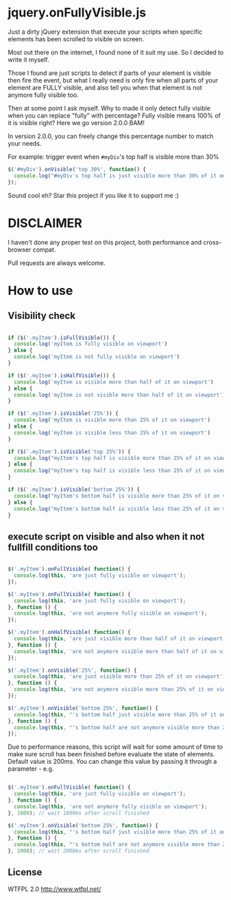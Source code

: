 # jquery.onFullyVisible.js

Just a dirty jQuery extension that execute your scripts when specific elements has been scrolled to visible on screen.

Most out there on the internet, I found none of it suit my use. So I decided to write it myself.

Those I found are just scripts to detect if parts of your element is visible then fire the event, but what I really need is only fire when all parts of your element are FULLY visible, and also tell you when that element is not anymore fully visible too.

Then at some point I ask myself. Why to made it only detect fully visible when you can replace "fully" with percentage?
Fully visible means 100% of it is visible right? Here we go version 2.0.0 BAM!

In version 2.0.0, you can freely change this percentage number to match your needs.

For example: trigger event when ``#myDiv``'s top half is visible more than 30%

```javascript
$('#myDiv').onVisible('top 30%', function() {
  console.log("#myDiv's top half is just visible more than 30% of it on viewport");
});
```

Sound cool eh? Star this project if you like it to support me :)

# DISCLAIMER
I haven't done any proper test on this project, both performance and cross-browser compat.

Pull requests are always welcome.

# How to use

## Visibility check

```javascript

if ($('.myItem').isFullVisible()) {
  console.log('myItem is fully visible on viewport')
} else {
  console.log('myItem is not fully visible on viewport')
}

if ($('.myItem').isHalfVisible()) {
  console.log('myItem is visible more than half of it on viewport')
} else {
  console.log('myItem is not visible more than half of it on viewport')
}

if ($('.myItem').isVisible('25%')) {
  console.log('myItem is visible more than 25% of it on viewport')
} else {
  console.log('myItem is visible less than 25% of it on viewport')
}

if ($('.myItem').isVisible('top 25%')) {
  console.log("myItem's top half is visible more than 25% of it on viewport")
} else {
  console.log("myItem's top half is visible less than 25% of it on viewport")
}

if ($('.myItem').isVisible('bottom 25%')) {
  console.log("myItem's bottom half is visible more than 25% of it on viewport")
} else {
  console.log("myItem's bottom half is visible less than 25% of it on viewport")
}
```

## execute script on visible and also when it not fullfill conditions too

```javascript

$('.myItem').onFullVisible( function() {
  console.log(this, 'are just fully visible on viewport');
});

$('.myItem').onFullVisible( function() {
  console.log(this, 'are just fully visible on viewport');
}, function () {
  console.log(this, 'are not anymore fully visible on viewport');
});

$('.myItem').onHalfVisible( function() {
  console.log(this, 'are just visible more than half of it on viewport');
}, function () {
  console.log(this, 'are not anymore visible more than half of it on viewport');
});

$('.myItem').onVisible('25%', function() {
  console.log(this, 'are just visible more than 25% of it on viewport');
}, function () {
  console.log(this, 'are not anymore visible more than 25% of it on viewport');
});

$('.myItem').onVisible('bottom 25%', function() {
  console.log(this, "'s bottom half just visible more than 25% of it on viewport");
}, function () {
  console.log(this, "'s bottom half are not anymore visible more than 25% of it on viewport");
});

```

Due to performance reasons, this script will wait for some amount of time to make sure scroll has been finished before evaluate the state of elements. Default value is 200ms. You can change this value by passing it through a parameter - e.g.

```javascript

$('.myItem').onFullVisible( function() {
  console.log(this, 'are just fully visible on viewport');
}, function () {
  console.log(this, 'are not anymore fully visible on viewport');
}, 1000); // wait 1000ms after scroll finished

$('.myItem').onVisible('bottom 25%', function() {
  console.log(this, "'s bottom half just visible more than 25% of it on viewport");
}, function () {
  console.log(this, "'s bottom half are not anymore visible more than 25% of it on viewport");
}, 2000); // wait 2000ms after scroll finished

```

## License
WTFPL 2.0 http://www.wtfpl.net/
